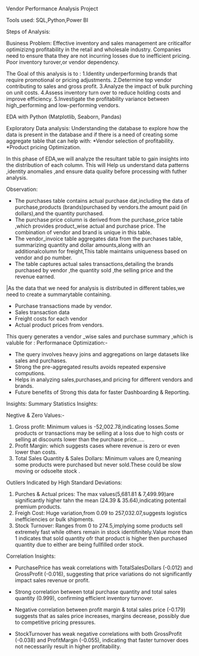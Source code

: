 Vendor Performance Analysis Project

Tools used: SQL,Python,Power BI

Steps of Analysis:

Business Problem:
Effective inventory and sales management are criticalfor optimizizng profitability in the retail and wholesale industry. Companies need to ensure thata they are not incurring losses due to inefficient pricing. Poor inventory turover,or vendor dependency.

The Goal of this  analysis is to :
1.Identity underperforming brands that require promotional or pricing adjustments.
2.Determine top vendor contributing to sales and gross profit.
3.Analyze the impact of bulk purching on unit costs.
4.Assess inventory turn over to reduce holding costs and improve efficiency.
5.Investigate the profitability variance between high_performing and low-performing vendors. 

 EDA with Python (Matplotlib, Seaborn, Pandas) 
 
Exploratory Data analysis:
Understanding the database to explore how the data is present in the database and if there is a need of creating some aggregate table that can help with:
*Vendor selection of profitability. 
*Product pricing Optimization.

In this phase of EDA,we will analyze the resultant table to gain insights into the distribution of each column.
This  will Help us understand data patterns ,identity anomalies ,and ensure data quality before processing with futher analysis.

Observation:
* The purchases table contains actual purchase dat,including the data of
purchase,products (brands)purchased by vendors.the amount paid (in dollars),and the quantity purchased.
* The purchase  price column is derived from the purchase_price table ,which provides product_wise actual and purchase price. The combination of vendor and brand is unique in this table.
* The vendor_invoice table aggregates data from the purchases table, summarizing quantity and dollar amounts,along with an additionalcolumn for freight,This table maintains uniqueness based on vendor and po number.
* The table captures actual sales transactions,detailing the brands purchased by vendor ,the quantity sold ,the selling price and the revenue earned.

|As the data that we need for analysis is distributed in different tables,we need to create a summarytable containing.

* Purchase transactions made by vendor.
* Sales transaction data
* Freight costs for each vendor
* Actual product prices from vendors.

This query generates a vendor _wise sales and purchase summary ,which is valuble for :
Performanace Optimization:-
* The query involves heavy joins and aggregations on large datasets like sales and purchases.
* Strong the pre-aggregated results avoids repeated expensive computions.
* Helps in analyzing sales,purchases,and pricing for different vendors and brands.
* Future benefits of Strong this data for faster Dashboarding & Reporting.

Insights:
Summary Statistics Insights:
 
 Negtive & Zero Values:-
 1. Gross profit: Minimum values is -52,002.78,indicating losses.Some products or transactions may be selling at a loss due to high costs or selling at discounts lower than the purchase price.....
2. Profit Margin: which suggests cases where revenue is zero or even lower than costs.
3. Total Sales Quantity & Sales Dollars: Minimum values are 0,meaning some products were purchased but never sold.These could be slow moving or odsoelte stock .

Outilers Indicated by High Standard Deviations:
1. Purches & Actual prices: The max values(5,681.81 & 7,499.99)are significantly higher tahn the mean (24.39 & 35.64),indicating potentail premium products.
2. Freigh Cost: Huge variation,from 0.09 to 257,032.07,suggests logistics inefficiencies or bulk shipments.
3. Stock Turnover: Ranges from 0 to 274.5,implying some products sell extremely fast while others remain in stock identifinitely.Value more than 1 indicates that sold quantity ofr that product is higher then purchased quantity due to either are being fullfilled order stock.

Correlation Insights:

* PurchasePrice has weak correlations with TotalSalesDollars (-0.012) and GrossProfit (-0.016), suggesting that price variations do not significantly impact sales revenue or profit.

* Strong correlation between total purchase quantity and total sales quantity (0.999), confirming efficient inventory turnover.

* Negative correlation between profit margin & total sales price (-0.179) suggests that as sales price increases, margins decrease, possibly due to competitive pricing pressures.

* StockTurnover has weak negative correlations with both GrossProfit (-0.038) and ProfitMargin (-0.055), indicating that faster turnover does not necessarily result in higher profitability.





